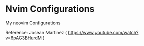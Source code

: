 # Nvim Configurations

My neovim Configurations

Reference: Josean Martinez ( https://www.youtube.com/watch?v=6pAG3BHurdM )
